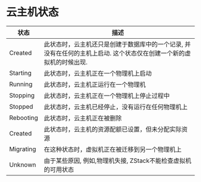 # 云主机状态
| 状态 | 描述 |
| --- | --- |
| Created |此状态时，云主机还只是创建于数据库中的一个记录, 并没有在任何的主机上启动. 这个状态仅在创建一个新的虚拟机的时候出现. |
| Starting | 此状态时，云主机正在一个物理机上启动|
| Running | 此状态时，云主机正运行在一个物理机 |
| Stopping | 此状态时，云主机正在一个物理机上停止过程中 |
| Stopped | 此状态时，云主机已经停止，没有运行在任何物理机上 |
| Rebooting | 此状态时，云主机正在被删除 |
| Created | 此状态时，云主机的资源配额已设置，但未分配实际资源 |
| Migrating | 在这种状态时，虚拟机正在被迁移到另一个物理机上 |
| Unknown |由于某些原因, 例如,物理机失接, ZStack不能检查虚拟机的可用状态 
